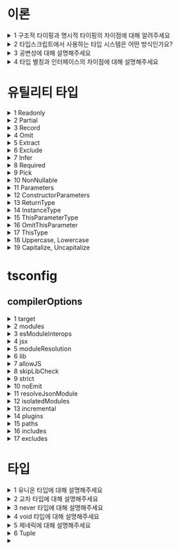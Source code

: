 # 이론

<details>
  <summary>1 구조적 타이핑과 명시적 타이핑의 차이점에 대해 알려주세요</summary>

  ### 코드
  ```js
  ```
  ### 정답
  ```js
  ```
</details>

<details>
  <summary>2 타입스크립트에서 사용하는 타입 시스템은 어떤 방식인가요?</summary>

  ### 코드
  ```js
  ```
  ### 정답
  ```js
  구조적 타이핑
  ```
</details>

<details>
  <summary>3 공변성에 대해 설명해주세요</summary>

  ### 코드
  ```js
  ```
  ### 정답
  ```js
  ```
</details>

<details>
  <summary>4 타입 별칭과 인터페이스의 차이점에 대해 설명해주세요</summary>

  ### 코드
  ```js
  ```
  ### 정답
  ```js
  ```
</details>

# 유틸리티 타입

<details>
  <summary>1 Readonly</summary>

  ### 코드
  ```js
  ```
  ### 정답
  ```js
  ```
</details>

<details>
  <summary>2 Partial</summary>

  ### 코드
  ```js
  ```
  ### 정답
  ```js
  ```
</details>

<details>
  <summary>3 Record</summary>

  ### 코드
  ```js
  ```
  ### 정답
  ```js
  ```
</details>

<details>
  <summary>4 Omit</summary>

  ### 코드
  ```js
  ```
  ### 정답
  ```js
  ```
</details>

<details>
  <summary>5 Extract</summary>

  ### 코드
  ```js
  ```
  ### 정답
  ```js
  ```
</details>

<details>
  <summary>6 Exclude</summary>

  ### 코드
  ```js
  ```
  ### 정답
  ```js
  ```
</details>

<details>
  <summary>7 Infer</summary>

  ### 코드
  ```js
  ```
  ### 정답
  ```js
  ```
</details>

<details>
  <summary>8 Required</summary>

  ### 코드
  ```js
  ```
  ### 정답
  ```js
  ```
</details>

<details>
  <summary>9 Pick</summary>

  ### 코드
  ```js
  ```
  ### 정답
  ```js
  ```
</details>

<details>
  <summary>10 NonNullable</summary>

  ### 코드
  ```js
  ```
  ### 정답
  ```js
  ```
</details>


<details>
  <summary>11 Parameters</summary>

  ### 코드
  ```js
  ```
  ### 정답
  ```js
  ```
</details>

<details>
  <summary>12 ConstructorParameters</summary>

  ### 코드
  ```js
  ```
  ### 정답
  ```js
  ```
</details>

<details>
  <summary>13 ReturnType</summary>

  ### 코드
  ```js
  ```
  ### 정답
  ```js
  ```
</details>

<details>
  <summary>14 InstanceType</summary>

  ### 코드
  ```js
  ```
  ### 정답
  ```js
  ```
</details>

<details>
  <summary>15 ThisParameterType</summary>

  ### 코드
  ```js
  ```
  ### 정답
  ```js
  ```
</details>

<details>
  <summary>16 OmitThisParameter</summary>

  ### 코드
  ```js
  ```
  ### 정답
  ```js
  ```
</details>

<details>
  <summary>17 ThisType</summary>

  ### 코드
  ```js
  ```
  ### 정답
  ```js
  ```
</details>

<details>
  <summary>18 Uppercase, Lowercase</summary>

  ### 코드
  ```js
  ```
  ### 정답
  ```js
  ```
</details>


<details>
  <summary>19 Capitalize, Uncapitalize</summary>

  ### 코드
  ```js
  ```
  ### 정답
  ```js
  ```
</details>

# tsconfig
## compilerOptions
<details>
  <summary>1 target</summary>

  ### 코드
  ```js
  ```
  ### 정답
  ```js
  ```
</details>

<details>
  <summary>2 modules</summary>

  ### 코드
  ```js
  ```
  ### 정답
  ```js
  ```
</details>

<details>
  <summary>3 esModuleInterops</summary>

  ### 코드
  ```js
  ```
  ### 정답
  ```js
  ```
</details>

<details>
  <summary>4 jsx</summary>

  ### 코드
  ```js
  ```
  ### 정답
  ```js
  ```
</details>

<details>
  <summary>5 moduleResolution</summary>

  ### 코드
  ```js
  ```
  ### 정답
  ```js
  ```
</details>


<details>
  <summary>6 lib</summary>

  ### 코드
  ```js
  ```
  ### 정답
  ```js
  ```
</details>

<details>
  <summary>7 allowJS</summary>

  ### 코드
  ```js
  ```
  ### 정답
  ```js
  ```
</details>

<details>
  <summary>8 skipLibCheck</summary>

  ### 코드
  ```js
  ```
  ### 정답
  ```js
  ```
</details>

<details>
  <summary>9 strict</summary>

  ### 코드
  ```js
  ```
  ### 정답
  ```js
  ```
</details>

<details>
  <summary>10 noEmit</summary>

  ### 코드
  ```js
  ```
  ### 정답
  ```js
  ```
</details>

<details>
  <summary>11 resolveJsonModule</summary>

  ### 코드
  ```js
  ```
  ### 정답
  ```js
  ```
</details>

<details>
  <summary>12 isolatedModules</summary>

  ### 코드
  ```js
  ```
  ### 정답
  ```js
  ```
</details>

<details>
  <summary>13 incremental</summary>

  ### 코드
  ```js
  ```
  ### 정답
  ```js
  ```
</details>

<details>
  <summary>14 plugins</summary>

  ### 코드
  ```js
  ```
  ### 정답
  ```js
  ```
</details>

<details>
  <summary>15 paths</summary>

  ### 코드
  ```js
  ```
  ### 정답
  ```js
  ```
</details>

<details>
  <summary>16 includes</summary>

  ### 코드
  ```js
  ```
  ### 정답
  ```js
  ```
</details>

<details>
  <summary>17 excludes </summary>

  ### 코드
  ```js
  ```
  ### 정답
  ```js
  ```
</details>


# 타입

<details>
  <summary>1 유니온 타입에 대해 설명해주세요</summary>

  ### 코드
  ```js
  ```
  ### 정답
  ```js
  ```
</details>

<details>
  <summary>2 교차 타입에 대해 설명해주세요</summary>

  ### 코드
  ```js
  ```
  ### 정답
  ```js
  ```
</details>

<details>
  <summary>3 never 타입에 대해 설명해주세요</summary>

  ### 코드
  ```js
  ```
  ### 정답
  ```js
  ```
</details>

<details>
  <summary>4 void 타입에 대해 설명해주세요</summary>

  ### 코드
  ```js
  ```
  ### 정답
  ```js
  ```
</details>

<details>
  <summary>5 제네릭에 대해 설명해주세요</summary>

  ### 코드
  ```js
  ```
  ### 정답
  ```js
  ```
</details>

<details>
  <summary>6 Tuple</summary>

  ### 코드
  ```js
  ```
  ### 정답
  ```js
  ```
</details>

<details>
  <summary></summary>

  ### 코드
  ```js
  ```
  ### 정답
  ```js
  ```
</details>
